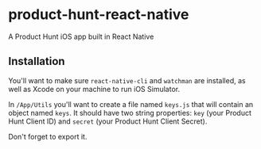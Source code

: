 # product-hunt-react-native
A Product Hunt iOS app built in React Native

## Installation
You'll want to make sure `react-native-cli` and `watchman` are installed, as well as Xcode on your machine to run iOS Simulator.

In `/App/Utils` you'll want to create a file named `keys.js` that will contain an object named `keys`. It should have two string properties: `key` (your Product Hunt Client ID) and `secret` (your Product Hunt Client Secret).

Don't forget to export it.
